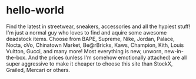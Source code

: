 # hello-world
Find the latest in streetwear, sneakers, accessories and all the hypiest stuff! 
I'm just a normal guy who loves to find and aquire some awesome deadstock items.  Choose from BAPE, Supreme, Nike, Jordan, Palace, Nocta, oVo, Chinatown Market, Be@rBricks, Kaws, Champion, Kith, Louis Vuitton, Gucci, and many more!
Most everything is new, unworn, new-in-the-box.  And the prices (unless I'm somehow emotionally attached) are all super aggressive to make it cheaper to choose this site than StockX, Grailed, Mercari or others.
